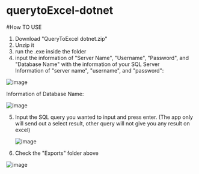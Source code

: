 # querytoExcel-dotnet


#How TO USE


1. Download "QueryToExcel dotnet.zip"
2. Unzip it
3. run the .exe inside the folder
4. input the information of "Server Name", "Username", "Password", and "Database Name" with the information of your SQL Server  
Information of "server name", "username", and "password":


![image](https://github.com/user-attachments/assets/f277f494-6c18-462d-92fc-706005287d9e)

Information of Database Name: 

![image](https://github.com/user-attachments/assets/75f8c0a1-58fe-4f53-bea3-575396950013)


5. Input the SQL query you wanted to input and press enter. (The app only will send out a select result, other query will not give you any result on excel)
   
   ![image](https://github.com/user-attachments/assets/3904d774-5366-4089-afe0-3c76672eaaa9)


6. Check the "Exports" folder above

![image](https://github.com/user-attachments/assets/770a86ed-fcff-4ef0-ae85-ef7c32b678fa)

